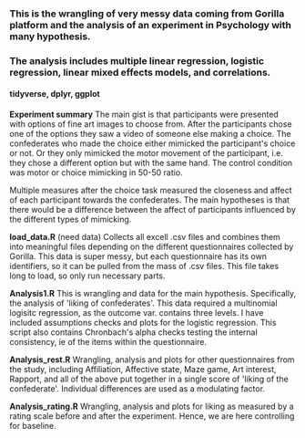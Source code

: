 
### This is the wrangling of very messy data coming from Gorilla platform and the analysis of an experiment in Psychology with many hypothesis.
### The analysis includes multiple linear regression, logistic regression, linear mixed effects models, and correlations. 

#### tidyverse, dplyr, ggplot

**Experiment summary**
The main gist is that participants were presented with options of fine art images to choose from.
After the participants chose one of the options they saw a video of someone else making a choice. 
The confederates who made the choice either mimicked the participant's choice or not. Or they
only mimicked the motor movement of the participant, i.e. they chose a different option but with the same hand. 
The control condition was motor or choice mimicking in 50-50 ratio. 

Multiple measures after the choice task measured the closeness and affect of each participant towards
the confederates. The main hypotheses is that there would be a difference between the affect of participants
influenced by the different types of mimicking. 

**load_data.R** (need data)
Collects all excell .csv files and combines them into meaningful files depending on the different questionnaires collected by Gorilla. 
This data is super messy, but each questionnaire has its own identifiers, so it can be pulled from the mass of .csv files. 
This file takes long to load, so only run necessary parts. 

**Analysis1.R** 
This is wrangling and data for the main hypothesis. Specifically, the analysis of 'liking of confederates'. 
This data required a multinomial logisitc regression, as the outcome var. contains three levels. 
I have included assumptions checks and plots for the logistic regression. 
This script also contains Chronbach's alpha checks testing the internal consistency, ie of the items within the questionnaire. 

**Analysis_rest.R**
Wrangling, analysis and plots for other questionnaires from the study, including Affiliation, Affective state, Maze game, Art interest, Rapport, and all of the above put together in a single score of 'liking of the confederate'. Individual differences are used as a modulating factor. 

**Analysis_rating.R**
Wrangling, analysis and plots for liking as measured by a rating scale before and after the experiment. Hence, we are here controlling for baseline. 





